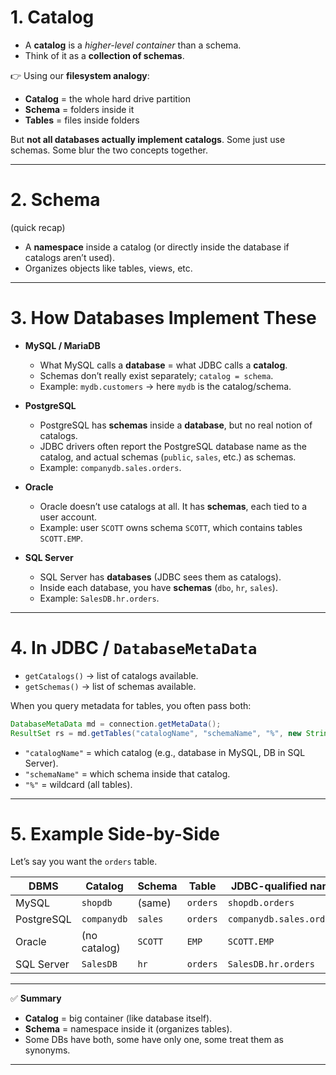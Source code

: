 # 1. **Catalog**
- A **catalog** is a *higher-level container* than a schema.  
- Think of it as a **collection of schemas**.

👉 Using our **filesystem analogy**:
- **Catalog** = the whole hard drive partition  
- **Schema** = folders inside it  
- **Tables** = files inside folders  

But **not all databases actually implement catalogs**. Some just use schemas. Some blur the two concepts together.

---

# 2. **Schema**
(quick recap)  
- A **namespace** inside a catalog (or directly inside the database if catalogs aren’t used).  
- Organizes objects like tables, views, etc.  

---

# 3. How Databases Implement These

- **MySQL / MariaDB**  
  - What MySQL calls a **database** = what JDBC calls a **catalog**.  
  - Schemas don’t really exist separately; `catalog = schema`.  
  - Example: `mydb.customers` → here `mydb` is the catalog/schema.

- **PostgreSQL**  
  - PostgreSQL has **schemas** inside a **database**, but no real notion of catalogs.  
  - JDBC drivers often report the PostgreSQL database name as the catalog, and actual schemas (`public`, `sales`, etc.) as schemas.  
  - Example: `companydb.sales.orders`.

- **Oracle**  
  - Oracle doesn’t use catalogs at all. It has **schemas**, each tied to a user account.  
  - Example: user `SCOTT` owns schema `SCOTT`, which contains tables `SCOTT.EMP`.

- **SQL Server**  
  - SQL Server has **databases** (JDBC sees them as catalogs).  
  - Inside each database, you have **schemas** (`dbo`, `hr`, `sales`).  
  - Example: `SalesDB.hr.orders`.

---

# 4. In JDBC / `DatabaseMetaData`

- `getCatalogs()` → list of catalogs available.  
- `getSchemas()` → list of schemas available.  

When you query metadata for tables, you often pass both:
```java
DatabaseMetaData md = connection.getMetaData();
ResultSet rs = md.getTables("catalogName", "schemaName", "%", new String[]{"TABLE"});
```
- `"catalogName"` = which catalog (e.g., database in MySQL, DB in SQL Server).
- `"schemaName"` = which schema inside that catalog.
- `"%"` = wildcard (all tables).

---

# 5. Example Side-by-Side

Let’s say you want the `orders` table.

| DBMS          | Catalog           | Schema   | Table      | JDBC-qualified name        |
|---------------|------------------|----------|------------|-----------------------------|
| MySQL         | `shopdb`         | (same)   | `orders`   | `shopdb.orders`            |
| PostgreSQL    | `companydb`      | `sales`  | `orders`   | `companydb.sales.orders`   |
| Oracle        | (no catalog)     | `SCOTT`  | `EMP`      | `SCOTT.EMP`                |
| SQL Server    | `SalesDB`        | `hr`     | `orders`   | `SalesDB.hr.orders`        |

---

✅ **Summary**
- **Catalog** = big container (like database itself).  
- **Schema** = namespace inside it (organizes tables).  
- Some DBs have both, some have only one, some treat them as synonyms.  

---

